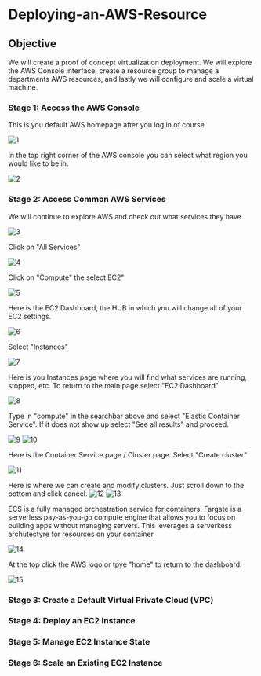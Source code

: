 # Deploying-an-AWS-Resource

## Objective

We will create a proof of concept virtualization deployment. We will explore the AWS Console interface, create a resource group to manage a departments AWS resources, and lastly we will configure and scale a virtual machine.

### Stage 1: Access the AWS Console

This is you default AWS homepage after you log in of course. 

![1](https://github.com/Magee3/Deploying-an-AWS-Resource/assets/134301259/13bd0b15-99a0-42d9-b833-ab6feb05051c)

In the top right corner of the AWS console you can select what region you would like to be in. 

![2](https://github.com/Magee3/Deploying-an-AWS-Resource/assets/134301259/0e9cf9c0-7793-43fd-a037-f763dc86b261)


### Stage 2: Access Common AWS Services

We will continue to explore AWS and check out what services they have.

![3](https://github.com/Magee3/Deploying-an-AWS-Resource/assets/134301259/dbd3604d-ff9d-4c61-b1c0-fd939ac87c7b)

Click on "All Services"

![4](https://github.com/Magee3/Deploying-an-AWS-Resource/assets/134301259/5117d4f7-a653-476d-a9c7-cb16a670d56c)

Click on "Compute" the select EC2"

![5](https://github.com/Magee3/Deploying-an-AWS-Resource/assets/134301259/6516a490-38e5-4d2a-b730-b1c7d7761ae0)

Here is the EC2 Dashboard, the HUB in which you will change all of your EC2 settings.

![6](https://github.com/Magee3/Deploying-an-AWS-Resource/assets/134301259/84f9aece-55c0-4694-9a93-31e382c63d15)

Select "Instances"

![7](https://github.com/Magee3/Deploying-an-AWS-Resource/assets/134301259/ecb9e04d-4b4b-486e-b32e-76444736a366)

Here is you Instances page where you will find what services are running, stopped, etc. To return to the main page select "EC2 Dashboard"

![8](https://github.com/Magee3/Deploying-an-AWS-Resource/assets/134301259/a1599489-01b2-4126-a493-72fc2b7fb3f2)

Type in "compute" in the searchbar above and select "Elastic Container Service". If it does not show up select "See all results" and proceed.

![9](https://github.com/Magee3/Deploying-an-AWS-Resource/assets/134301259/3e1ff209-6dab-4893-84fe-e37c7d5dddba)
![10](https://github.com/Magee3/Deploying-an-AWS-Resource/assets/134301259/3ae1c321-abbb-4500-b9ec-68133a801142)

Here is the Container Service page / Cluster page. 
Select "Create cluster"

![11](https://github.com/Magee3/Deploying-an-AWS-Resource/assets/134301259/34bbd7c0-1f8c-448b-bdce-4e8c8157d490)

Here is where we can create and modify clusters. Just scroll down to the bottom and click cancel. 
![12](https://github.com/Magee3/Deploying-an-AWS-Resource/assets/134301259/a1139cf6-86e0-420e-97fe-4c334ec0a643)
![13](https://github.com/Magee3/Deploying-an-AWS-Resource/assets/134301259/2cbcd107-d185-4df2-b369-e9ab3506312f)

ECS is a fully managed orchestration service for containers. Fargate is a serverless pay-as-you-go compute engine that allows you to focus on building apps without managing servers. This leverages a serverkess archutectyre for resources on your container.

![14](https://github.com/Magee3/Deploying-an-AWS-Resource/assets/134301259/db3522e1-712f-437a-95e2-4f0860865737)

At the top click the AWS logo or tpye "home" to return to the dashboard.

![15](https://github.com/Magee3/Deploying-an-AWS-Resource/assets/134301259/2b3182f6-da92-4bbe-bb13-6b9529e65ca7)


### Stage 3: Create a Default Virtual Private Cloud (VPC)

### Stage 4: Deploy an EC2 Instance

### Stage 5: Manage EC2 Instance State

### Stage 6: Scale an Existing EC2 Instance
